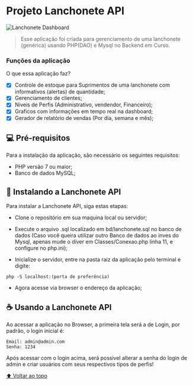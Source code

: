 # Projeto Lanchonete API


<img src="https://github.com/CLucasrodrigues22/grecia-burger/admin/db/grecia-burger.png" alt="Lanchonete Dashboard">

> Esse aplicação foi criada para gerenciamento de uma lanchonete (genérica) usando PHP(DAO) e Mysql no Backend em Curso.

### Funções da aplicação

O que essa aplicação faz?

- [x] Controle de estoque para Suprimentos de uma lanchonete com informativos (alertas) de quantidade;
- [x] Gerenciamento de clientes;
- [x] Niveis de Perfis (Administrativo, vendendor, Financeiro);
- [x] Graficos com informações em tempo real na dashboard;
- [x] Gerador de relatório de vendas (Por dia, semana e mês);

## 💻 Pré-requisitos

Para a instalação da aplicação, são necessário os seguintes requisitos:

* PHP versão 7 ou maior;
* Banco de dados MySQL;

## 🚀 Instalando a Lanchonete API

Para instalar a Lanchonete API, siga estas etapas:

- Clone o repositório em sua maquina local ou servidor;

- Execute o arquivo .sql localizado em bd/lanchonete.sql no banco de dados (Caso você queira utilizar outro Banco de dados ao inves do Mysql, apenas mude o diver em Classes/Conexao.php linha 11, e configure no php.ini);

- Inicialize o servidor, entre na pasta raiz da aplicação pelo terminal e digite:

```
php -S localhost:(porta de preferência)
```

- Agora acesse via browser o endereço da aplicação;

## ☕ Usando a Lanchonete API

Ao acessar a aplicação no Browser, a primeira tela será a de Login, por padrão, o login inicial é:

```
Email: admin@admin.com
Senha: 1234
```

Após acessar com o login acima, será possivel alterar a senha do login de admin e criar usuários com seus respectivos tipos de perfis!



[⬆ Voltar ao topo](#lanchonete-api)<br>
